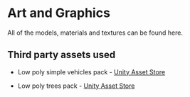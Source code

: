 # Art and Graphics

All of the models, materials and textures can be found here.

## Third party assets used

- Low poly simple vehicles pack - 
[Unity Asset Store](https://assetstore.unity.com/packages/3d/vehicles/land/free-cartoon-car-pack-simple-vehicles-282425)

- Low poly trees pack - 
[Unity Asset Store](https://assetstore.unity.com/packages/3d/vegetation/trees/low-poly-free-tree-pack-248671)
